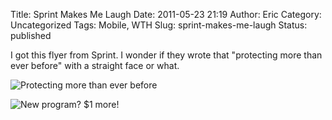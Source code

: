 Title: Sprint Makes Me Laugh
Date: 2011-05-23 21:19
Author: Eric
Category: Uncategorized
Tags: Mobile, WTH
Slug: sprint-makes-me-laugh
Status: published

I got this flyer from Sprint. I wonder if they wrote that "protecting
more than ever before" with a straight face or what.

![Protecting more than ever before]({filename}/images/sprint-1.jpg)

![New program? \$1 more!]({filename}/images/sprint-2.jpg)
